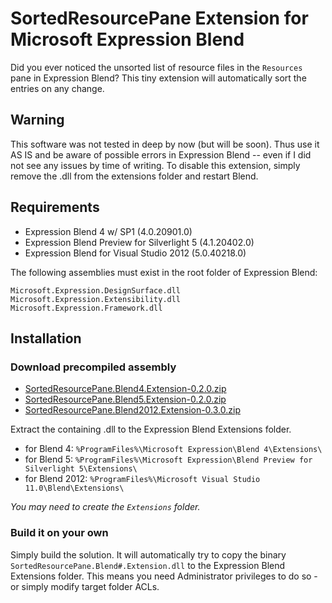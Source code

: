 # SortedResourcePane Extension for Microsoft Expression Blend

Did you ever noticed the unsorted list of resource files in the `Resources` pane in Expression Blend? This tiny extension will automatically sort the entries on any change.

## Warning

This software was not tested in deep by now (but will be soon). Thus use it AS IS and be aware of possible errors in Expression Blend -- even if I did not see any issues by time of writing. To disable this extension, simply remove the .dll from the extensions folder and restart Blend.

## Requirements

* Expression Blend 4 w/ SP1 (4.0.20901.0)
* Expression Blend Preview for Silverlight 5 (4.1.20402.0)
* Expression Blend for Visual Studio 2012 (5.0.40218.0)

The following assemblies must exist in the root folder of Expression Blend:

    Microsoft.Expression.DesignSurface.dll
    Microsoft.Expression.Extensibility.dll
    Microsoft.Expression.Framework.dll

## Installation

### Download precompiled assembly

* [SortedResourcePane.Blend4.Extension-0.2.0.zip](http://pixelplastic.de/dl/SortedResourcePane.Blend4.Extension-0.2.0.zip) 
* [SortedResourcePane.Blend5.Extension-0.2.0.zip](http://pixelplastic.de/dl/SortedResourcePane.Blend5.Extension-0.2.0.zip) 
* [SortedResourcePane.Blend2012.Extension-0.3.0.zip](http://pixelplastic.de/dl/SortedResourcePane.Blend2012.Extension-0.3.0.zip) 

Extract the containing .dll to the Expression Blend Extensions folder.

* for Blend 4: `%ProgramFiles%\Microsoft Expression\Blend 4\Extensions\`
* for Blend 5: `%ProgramFiles%\Microsoft Expression\Blend Preview for Silverlight 5\Extensions\`
* for Blend 2012: `%ProgramFiles%\Microsoft Visual Studio 11.0\Blend\Extensions\`

_You may need to create the `Extensions` folder._

### Build it on your own

Simply build the solution. It will automatically try to copy the binary `SortedResourcePane.Blend#.Extension.dll` to the Expression Blend Extensions folder. This means you need Administrator privileges to do so - or simply modify target folder ACLs.

